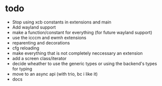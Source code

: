 
# todo

- Stop using xcb constants in extensions and main
- Add wayland support
- make a function/constant for everything (for future wayland support)
- use the icccm and ewmh extensions
- reparenting and decorations
- cfg reloading
- make everything that is not completely neccessary an extension
- add a screen class/iterator
- decide wheather to use the generic types or using the backend's types for typing
- move to an async api (with trio, bc i like it)
- docs
